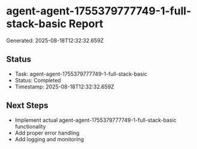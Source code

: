 # agent-agent-1755379777749-1-full-stack-basic Report

Generated: 2025-08-18T12:32:32.659Z

## Status
- Task: agent-agent-1755379777749-1-full-stack-basic
- Status: Completed
- Timestamp: 2025-08-18T12:32:32.659Z

## Next Steps
- Implement actual agent-agent-1755379777749-1-full-stack-basic functionality
- Add proper error handling
- Add logging and monitoring
